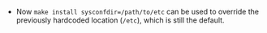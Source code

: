 * Now `make install sysconfdir=/path/to/etc` can be used to override the previously hardcoded location (`/etc`), which is still the default.
